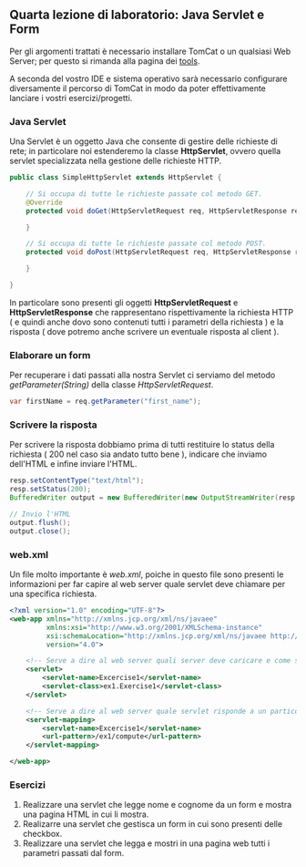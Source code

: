 ## Quarta lezione di laboratorio: Java Servlet e Form
Per gli argomenti trattati è necessario installare TomCat o un qualsiasi Web Server; per questo si rimanda alla pagina dei [tools](https://facco98.github.com/webprog/tools).

A seconda del vostro IDE e sistema operativo sarà necessario configurare diversamente il percorso di TomCat in modo da poter effettivamente lanciare i vostri esercizi/progetti.  

### Java Servlet
Una Servlet è un oggetto Java che consente di gestire delle richieste di rete; in particolare noi estenderemo la classe **HttpServlet**, ovvero quella servlet specializzata nella gestione delle richieste HTTP.  

```java
public class SimpleHttpServlet extends HttpServlet {

    // Si occupa di tutte le richieste passate col metodo GET.
    @Override
    protected void doGet(HttpServletRequest req, HttpServletResponse resp) throws ServletException, IOException{

    }

    // Si occupa di tutte le richieste passate col metodo POST.
    protected void doPost(HttpServletRequest req, HttpServletResponse resp) throws ServletException, IOException{

    }

}
```

In particolare sono presenti gli oggetti **HttpServletRequest** e **HttpServletResponse** che rappresentano rispettivamente la richiesta HTTP ( e quindi anche dovo sono contenuti tutti i parametri della richiesta ) e la risposta ( dove potremo anche scrivere un eventuale risposta al client ).

### Elaborare un form
Per recuperare i dati passati alla nostra Servlet ci serviamo del metodo _getParameter(String)_ della classe _HttpServletRequest_.  

```java
var firstName = req.getParameter("first_name");
```

### Scrivere la risposta
Per scrivere la risposta dobbiamo prima di tutti restituire lo status della richiesta ( 200 nel caso sia andato tutto bene ), indicare che inviamo dell'HTML e infine inviare l'HTML.

```java
resp.setContentType("text/html");
resp.setStatus(200);
BufferedWriter output = new BufferedWriter(new OutputStreamWriter(resp.getOutputStream()));

// Invio l'HTML
output.flush();
output.close();
```

### web.xml
Un file molto importante è _web.xml_,  poiche in questo file sono presenti le informazioni per far capire al web server quale servlet deve chiamare per una specifica richiesta.

```xml
<?xml version="1.0" encoding="UTF-8"?>
<web-app xmlns="http://xmlns.jcp.org/xml/ns/javaee"
         xmlns:xsi="http://www.w3.org/2001/XMLSchema-instance"
         xsi:schemaLocation="http://xmlns.jcp.org/xml/ns/javaee http://xmlns.jcp.org/xml/ns/javaee/web-app_4_0.xsd"
         version="4.0">

    <!-- Serve a dire al web server quali server deve caricare e come si chiamano -->
    <servlet>
        <servlet-name>Excercise1</servlet-name>
        <servlet-class>ex1.Exercise1</servlet-class>
    </servlet>

    <!-- Serve a dire al web server quale servlet risponde a un particolare URL -->
    <servlet-mapping>
        <servlet-name>Excercise1</servlet-name>
        <url-pattern>/ex1/compute</url-pattern>
    </servlet-mapping>

</web-app>
```

### Esercizi
  1. Realizzare una servlet che legge nome e cognome da un form e mostra una pagina HTML in cui li mostra.
  2. Realizarre una servlet che gestisca un form in cui sono presenti delle checkbox.
  3. Realizzare una servlet che legga e mostri in una pagina web tutti i parametri passati dal form.
